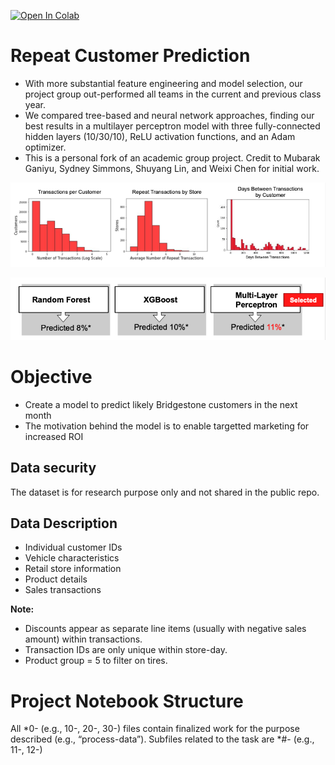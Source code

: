 [![Open In Colab](https://colab.research.google.com/assets/colab-badge.svg)](https://colab.research.google.com/github/sheacon/repeat_customers)


# Repeat Customer Prediction

- With more substantial feature engineering and model selection, our project group out-performed all teams in the current and previous class year.
- We compared tree-based and neural network approaches, finding our best results in a multilayer perceptron model with three fully-connected hidden layers (10/30/10), ReLU activation functions, and an Adam optimizer.
- This is a personal fork of an academic group project. Credit to Mubarak Ganiyu, Sydney Simmons, Shuyang Lin, and Weixi Chen for initial work.

![eda](readme_images/eda.png)

![models](readme_images/models.png)

# Objective

- Create a model to predict likely Bridgestone customers in the next month
- The motivation behind the model is to enable targetted marketing for increased ROI

## Data security
The dataset is for research purpose only and not shared in the public repo.

## Data Description

- Individual customer IDs
- Vehicle characteristics
- Retail store information
- Product details
- Sales transactions

**Note:**
- Discounts appear as separate line items (usually with negative sales amount) within transactions.
- Transaction IDs are only unique within store-day.
- Product group = 5 to filter on tires. 

# Project Notebook Structure
All *0- (e.g., 10-, 20-, 30-) files contain finalized work for the purpose described (e.g., “process-data”). Subfiles related to the task are *#- (e.g., 11-, 12-)
